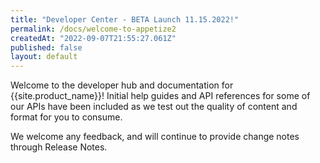 ```yaml
---
title: "Developer Center - BETA Launch 11.15.2022!"
permalink: /docs/welcome-to-appetize2
createdAt: "2022-09-07T21:55:27.061Z"
published: false
layout: default
---
```

Welcome to the developer hub and documentation for {{site.product_name}}! Initial help guides and API references for some of our APIs have been included as we test out the quality of content and format for you to consume.

We welcome any feedback, and will continue to provide change notes through Release Notes.
